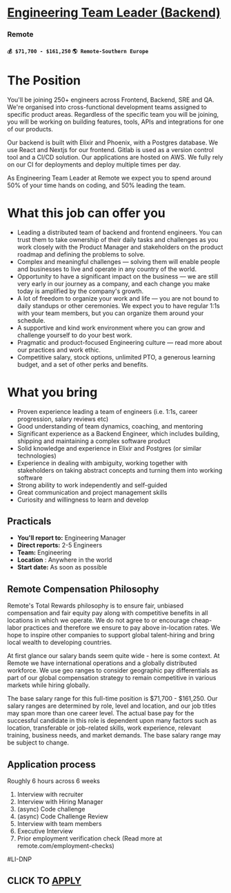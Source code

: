 # [Engineering Team Leader (Backend)](https://www.remotewlb.com/apply/engineering-team-leader-backend-118893)  
### Remote  
#### `💰 $71,700 - $161,250` `🌎 Remote-Southern Europe`  

# The Position

You'll be joining 250+ engineers across Frontend, Backend, SRE and QA. We're organised into cross-functional development teams assigned to specific product areas. Regardless of the specific team you will be joining, you will be working on building features, tools, APIs and integrations for one of our products.

Our backend is built with Elixir and Phoenix, with a Postgres database. We use React and Nextjs for our frontend. Gitlab is used as a version control tool and a CI/CD solution. Our applications are hosted on AWS. We fully rely on our CI for deployments and deploy multiple times per day.

As Engineering Team Leader at Remote we expect you to spend around 50% of your time hands on coding, and 50% leading the team.

# **What this job can offer you**

  * Leading a distributed team of backend and frontend engineers. You can trust them to take ownership of their daily tasks and challenges as you work closely with the Product Manager and stakeholders on the product roadmap and defining the problems to solve.
  * Complex and meaningful challenges — solving them will enable people and businesses to live and operate in any country of the world.
  * Opportunity to have a significant impact on the business — we are still very early in our journey as a company, and each change you make today is amplified by the company's growth.
  * A lot of freedom to organize your work and life — you are not bound to daily standups or other ceremonies. We expect you to have regular 1:1s with your team members, but you can organize them around your schedule.
  * A supportive and kind work environment where you can grow and challenge yourself to do your best work.
  * Pragmatic and product-focused Engineering culture — read more about our practices and work ethic.
  * Competitive salary, stock options, unlimited PTO, a generous learning budget, and a set of other perks and benefits.

# **What you bring**

  * Proven experience leading a team of engineers (i.e. 1:1s, career progression, salary reviews etc)
  * Good understanding of team dynamics, coaching, and mentoring
  * Significant experience as a Backend Engineer, which includes building, shipping and maintaining a complex software product
  * Solid knowledge and experience in Elixir and Postgres (or similar technologies)
  * Experience in dealing with ambiguity, working together with stakeholders on taking abstract concepts and turning them into working software
  * Strong ability to work independently and self-guided
  * Great communication and project management skills
  * Curiosity and willingness to learn and develop

## **Practicals**

  * **You'll report to:** Engineering Manager
  * **Direct reports:** 2-5 Engineers
  * **Team:** Engineering
  * **Location** : Anywhere in the world
  * **Start date:** As soon as possible

## **Remote Compensation Philosophy**

Remote's Total Rewards philosophy is to ensure fair, unbiased compensation and fair equity pay along with competitive benefits in all locations in which we operate. We do not agree to or encourage cheap-labor practices and therefore we ensure to pay above in-location rates. We hope to inspire other companies to support global talent-hiring and bring local wealth to developing countries.

At first glance our salary bands seem quite wide - here is some context. At Remote we have international operations and a globally distributed workforce. We use geo ranges to consider geographic pay differentials as part of our global compensation strategy to remain competitive in various markets while hiring globally.  
  
The base salary range for this full-time position is $71,700 - $161,250. Our salary ranges are determined by role, level and location, and our job titles may span more than one career level. The actual base pay for the successful candidate in this role is dependent upon many factors such as location, transferable or job-related skills, work experience, relevant training, business needs, and market demands. The base salary range may be subject to change.

## **Application process**

Roughly 6 hours across 6 weeks

  1. Interview with recruiter
  2. Interview with Hiring Manager
  3. (async) Code challenge
  4. (async) Code Challenge Review
  5. Interview with team members
  6. Executive Interview
  7. Prior employment verification check (Read more at remote.com/employment-checks)

#LI-DNP

  
## CLICK TO [APPLY](https://www.remotewlb.com/apply/engineering-team-leader-backend-118893)

